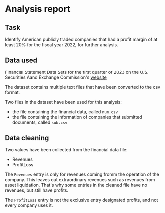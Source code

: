 # Analysis report
## Task

Identify American publicly traded companies that had a profit margin of at least 20% for the fiscal year 2022, for further analysis.

## Data used

Financial Statement Data Sets for the first quarter of 2023 on the U.S. Securities Aand Exchange Commission's [website](https://www.sec.gov/dera/data/financial-statement-data-sets)

The dataset contains multiple text files that have been converted to the csv format. 

Two files in the dataset have been used for this analysis:
- the file containing the financial data, called ```num.csv```
- the file containing the information of companies that submitted documents, called ```sub.csv```

## Data cleaning

Two values have been collected from the financial data file:
- Revenues
- ProfitLoss

The ```Revenues``` entry is only for revenues coming fromm the operation of the company. This leaves out extraordinary revenues such as revenues from asset liquidation. That's why some entries in the cleaned file have no revenues, but still have profits.

The ```ProfitLoss``` entry is not the exclusive entry designated profits, and not every company uses it.
